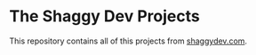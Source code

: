 # The Shaggy Dev Projects

This repository contains all of this projects from [shaggydev.com](shaggydev.com).